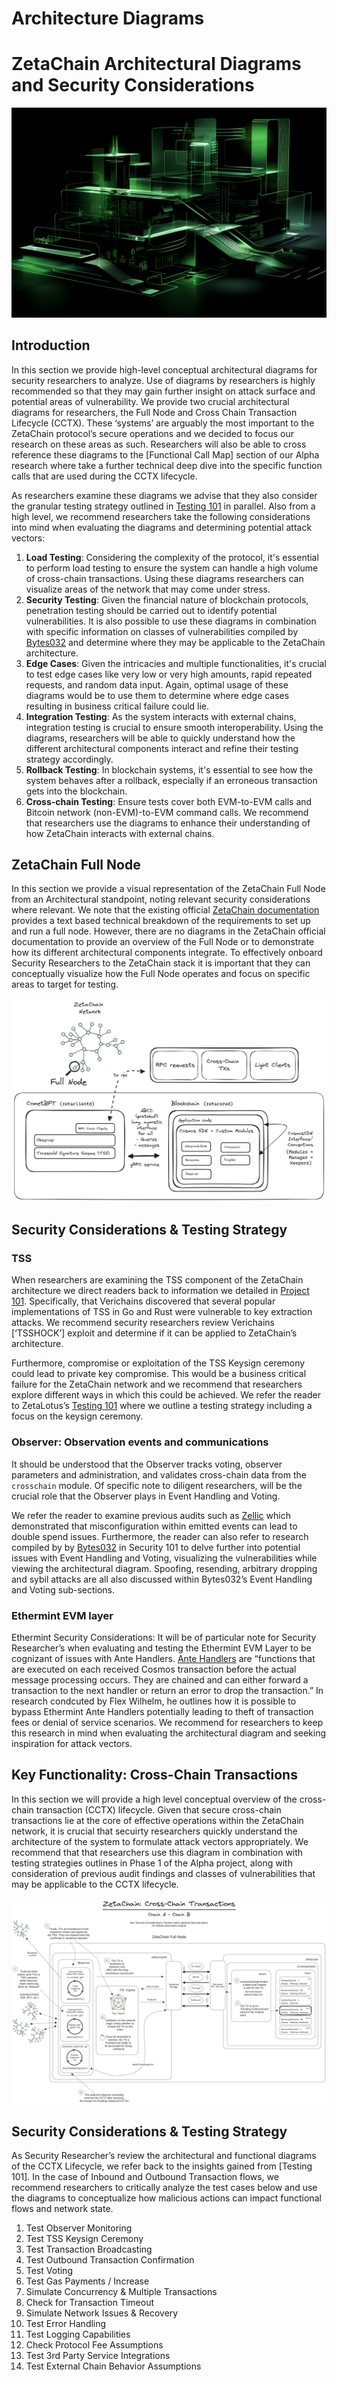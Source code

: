 # Architecture Diagrams

# ZetaChain Architectural Diagrams and Security Considerations

![Untitled](Architecture%20Diagrams%2016c61c6551b84f2b8fd0e166b855dcfb/Untitled.png)

## Introduction

In this section we provide high-level conceptual architectural diagrams for security researchers to analyze. Use of diagrams by researchers is highly recommended so that they may gain further insight on attack surface and potential areas of vulnerability. We provide two crucial architectural diagrams for researchers, the Full Node and Cross Chain Transaction Lifecycle (CCTX). These ‘systems’ are arguably the most important to the ZetaChain protocol’s secure operations and we decided to focus our research on these areas as such. Researchers will also be able to cross reference these diagrams to the [Functional Call Map] section of our Alpha research where take a further technical deep dive into the specific function calls that are used during the CCTX lifecycle.

As researchers examine these diagrams we advise that they also consider the granular testing strategy outlined in [Testing 101](https://github.com/code-423n4/alpha-zetachain/blob/1c805107698cd7a1a20bc045fb45b8e702d3d0b6/BlockChomper-0xladboy-reentrant/Testing_101_%2B_Best_Resources.md) in parallel. Also from a high level, we recommend researchers take the following considerations into mind when evaluating the diagrams and determining potential attack vectors:

1. **Load Testing**: Considering the complexity of the protocol, it's essential to perform load testing to ensure the system can handle a high volume of cross-chain transactions. Using these diagrams researchers can visualize areas of the network that may come under stress.
2. **Security Testing**: Given the financial nature of blockchain protocols, penetration testing should be carried out to identify potential vulnerabilities. It is also possible to use these diagrams in combination with specific information on classes of vulnerabilities compiled by [Bytes032]([https://github.com/code-423n4/alpha-zetachain/blob/main/032/101-security.md](https://github.com/code-423n4/alpha-zetachain/blob/main/032/101-security.md)) and determine where they may be applicable to the ZetaChain architecture.
3. **Edge Cases**: Given the intricacies and multiple functionalities, it's crucial to test edge cases like very low or very high amounts, rapid repeated requests, and random data input. Again, optimal usage of these diagrams would be to use them to determine where edge cases resulting in business critical failure could lie.
4. **Integration Testing**: As the system interacts with external chains, integration testing is crucial to ensure smooth interoperability. Using the diagrams, researchers will be able to quickly understand how the different architectural components interact and refine their testing strategy accordingly.
5. **Rollback Testing**: In blockchain systems, it's essential to see how the system behaves after a rollback, especially if an erroneous transaction gets into the blockchain.
6. **Cross-chain Testing**: Ensure tests cover both EVM-to-EVM calls and Bitcoin network (non-EVM)-to-EVM command calls. We recommend that researchers use the diagrams to enhance their understanding of how ZetaChain interacts with external chains.

## ZetaChain Full Node

In this section we provide a visual representation of the ZetaChain Full Node from an Architectural standpoint, noting relevant security considerations where relevant. We note that the existing official [ZetaChain documentation](https://www.zetachain.com/docs/validators/running-a-full-node/) provides a text based technical breakdown of the requirements to set up and run a full node. However, there are no diagrams in the ZetaChain official documentation to provide an overview of the Full Node or to demonstrate how its different architectural components integrate. To effectively onboard Security Researchers to the ZetaChain stack it is important that they can conceptually visualize how the Full Node operates and focus on specific areas to target for testing.

![full-node.png](Architecture%20Diagrams%2016c61c6551b84f2b8fd0e166b855dcfb/full-node.png)

## Security Considerations & Testing Strategy

### TSS

When researchers are examining the TSS component of the ZetaChain architecture we direct readers back to information we detailed in [Project 101](https://github.com/code-423n4/alpha-zetachain/blob/1c805107698cd7a1a20bc045fb45b8e702d3d0b6/BlockChomper-0xladboy-reentrant/Project_101.md). Specifically, that Verichains discovered that several popular implementations  of TSS in Go and Rust were vulnerable to key extraction attacks. We recommend security researchers review Verichains [‘TSSHOCK’] exploit and determine if it can be applied to ZetaChain’s architecture. 

Furthermore, compromise or exploitation of the TSS Keysign ceremony could lead to private key compromise. This would be a business critical failure for the ZetaChain network and we recommend that researchers explore different ways in which this could be achieved. We refer the reader to ZetaLotus’s [Testing 101](https://github.com/code-423n4/alpha-zetachain/blob/main/BlockChomper-0xladboy-reentrant/Testing_101_%2B_Best_Resources.md) where we outline a testing strategy including a focus on the keysign ceremony.

### Observer: Observation events and communications

It should be understood that the Observer tracks voting, observer parameters and administration, and validates cross-chain data from the `crosschain` module. Of specific note to diligent researchers, will be the crucial role that the Observer plays in Event Handling and Voting. 

We refer the reader to examine previous audits such as [Zellic](https://drive.google.com/file/d/1TjLkNn9MobjGTupukJBxnpxr0DKvj_6V/view) which demonstrated that misconfiguration within emitted events can lead to double spend issues. Furthermore, the reader can also refer to research compiled by by [Bytes032](https://github.com/code-423n4/alpha-zetachain/blob/1c805107698cd7a1a20bc045fb45b8e702d3d0b6/032/101-security.md) in Security 101 to delve further into potential issues with Event Handling and Voting, visualizing the vulnerabilities while viewing the architectural diagram. Spoofing, resending, arbitrary dropping and sybil attacks are all also discussed within Bytes032’s Event Handling and Voting sub-sections.

### Ethermint EVM layer

Ethermint Security Considerations: It will be of particular note for Security Researcher’s when evaluating and testing the Ethermint EVM Layer to be cognizant of issues with Ante Handlers. [Ante Handlers]([https://jumpcrypto.com/writing/bypassing-ethermint-ante-handlers/](https://jumpcrypto.com/writing/bypassing-ethermint-ante-handlers/)) are “functions that are executed on each received Cosmos transaction before the actual message processing occurs. They are chained and can either forward a transaction to the next handler or return an error to drop the transaction.” In research condcuted by Flex Wilhelm, he outlines how it is possible to bypass Ethermint Ante Handlers potentially leading to theft of transaction fees or denial of service scenarios. We recommend for researchers to keep this research in mind when evaluating the architectural diagram and seeking inspiration for attack vectors.

## Key Functionality: Cross-Chain Transactions

In this section we will provide a high level conceptual overview of the cross-chain transaction (CCTX) lifecycle. Given that secure cross-chain transactions lie at the core of effective operations within the ZetaChain network, it is crucial that secuirty researchers quickly understand the architecture of the system to formulate attack vectors appropriately. We recommend that that researchers use this diagram in combination with testing strategies outlines in Phase 1 of the Alpha project, along with consideration of previous audit findings and classes of vulnerabilities that may be applicable to the CCTX lifecycle.

![cctx.png](Architecture%20Diagrams%2016c61c6551b84f2b8fd0e166b855dcfb/cctx.png)

## Security Considerations & Testing Strategy

As Security Researcher’s review the architectural and functional diagrams of the CCTX Lifecycle, we refer back to the insights gained from [Testing 101]. In the case of Inbound and Outbound Transaction flows, we recommend researchers to critically analyze the test cases below and use the diagrams to conceptualize how malicious actions can impact functional flows and network state.  

1. Test Observer Monitoring
2. Test TSS Keysign Ceremony
3. Test Transaction Broadcasting
4. Test Outbound Transaction Confirmation
5. Test Voting
6. Test Gas Payments / Increase
7. Simulate Concurrency & Multiple Transactions
8. Check for Transaction Timeout
9. Simulate Network Issues & Recovery
10. Test Error Handling
11. Test Logging Capabilities
12. Check Protocol Fee Assumptions
13. Test 3rd Party Service Integrations
14. Test External Chain Behavior Assumptions

